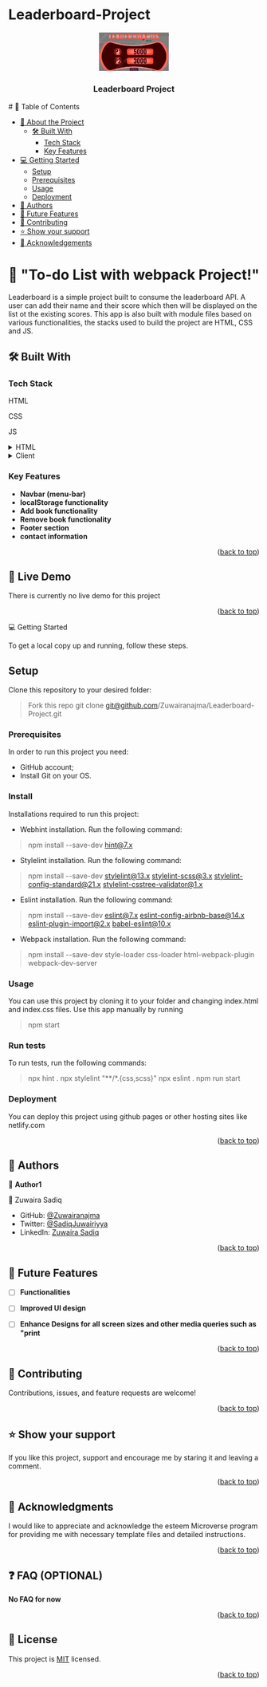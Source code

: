 # Leaderboard-Project
<a name="readme-top"></a>
<div align="center">
  <img src="leaderboard-logo.png" alt="leaderboard logo" width="140"  height="auto" />
  <br/>

  <h3><b>Leaderboard Project</b></h3>

</div>
# 📗 Table of Contents

- [📖 About the Project](#about-project)
  - [🛠 Built With](#built-with)
    - [Tech Stack](#tech-stack)
    - [Key Features](#key-features)
- [💻 Getting Started](#getting-started)
  - [Setup](#setup)
  - [Prerequisites](#prerequisites)
  - [Usage](#usage)
  - [Deployment](#triangular_flag_on_post-deployment)
- [👥 Authors](#authors)
- [🔭 Future Features](#future-features)
- [🤝 Contributing](#contributing)
- [⭐️ Show your support](#support)
- [🙏 Acknowledgements](#acknowledgements)


# 📖 "To-do List with webpack Project!" <a name="about-project"></a>


Leaderboard is a simple project built to consume the leaderboard API. A user can add their name and their score which then will be displayed on the list ot the existing scores. This app is also built with module files based on various functionalities, the stacks used to build the project are HTML, CSS and JS.

## 🛠 Built With <a name="built-with"></a>
### Tech Stack <a name="tech-stack"></a>
<p>HTML</p>
<p>CSS</p>
<p>JS</p>


<details>
  <summary>HTML</summary>
  <ul>
    <li><a href="#">HTML</a></li>
  </ul>
</details>

<details>
 <summary>Client</summary>
  <ul>
    <li><a href="https://developer.mozilla.org/ru/docs/Web/HTML">HTML</a></li>
    <li><a href="https://developer.mozilla.org/ru/docs/Web/CSS">CSS</a></li>
    <li><a href="https://developer.mozilla.org/ru/docs/Web/JS">JS</a></li>
    <li><a href="#">WebpackDevServer</a></li>
    <li><a href="#">HTMLWebpackPlugin</a></li>
  </ul>
</details>

### Key Features <a name="key-features"></a>
- **Navbar (menu-bar)**
- **localStorage functionality**
- **Add book functionality**
- **Remove book functionality**
- **Footer section**
- **contact information**
<p align="right">(<a href="#readme-top">back to top</a>)</p>

## 🚀 Live Demo <a name="live-demo"></a>
There is currently no live demo for this project

<p align="right">(<a href="#readme-top">back to top</a>)</p


## 💻 Getting Started <a name="getting-started"></a>

To get a local copy up and running, follow these steps.

## Setup

Clone this repository to your desired folder:


> Fork this repo
> git clone git@github.com/Zuwairanajma/Leaderboard-Project.git

### Prerequisites


In order to run this project you need:

- GitHub account;
- Install Git on your OS.

### Install

Installations required to run this project:

- Webhint installation. Run the following command:
> npm install --save-dev hint@7.x

- Stylelint installation. Run the following command:
> npm install --save-dev stylelint@13.x stylelint-scss@3.x stylelint-config-standard@21.x stylelint-csstree-validator@1.x

- Eslint installation. Run the following command:
>  npm install --save-dev eslint@7.x eslint-config-airbnb-base@14.x eslint-plugin-import@2.x babel-eslint@10.x

- Webpack installation. Run the following command:
> npm install --save-dev style-loader css-loader html-webpack-plugin webpack-dev-server


### Usage

You can use this project by cloning it to your folder and changing index.html and index.css files.
Use this app manually by running 
> npm start 
### Run tests

To run tests, run the following commands:

> npx hint .
> npx stylelint "**/*.{css,scss}"
> npx eslint .
> npm run start

### Deployment

You can deploy this project using github pages or other hosting sites like netlify.com

<p align="right">(<a href="#readme-top">back to top</a>)</p>

## 👥 Authors <a name="authors"></a>

👤 **Author1**

👤 Zuwaira Sadiq
- GitHub: [@Zuwairanajma](https://github.com/Zuwairanajma)
- Twitter: [@SadiqJuwairiyya](https://twitter.com/SadiqJuwairiyya)
- LinkedIn: [Zuwaira Sadiq](https://www.linkedin.com/in/zuwaira-sadiq-566b891b0?)

<p align="right">(<a href="#readme-top">back to top</a>)</p>


## 🔭 Future Features <a name="future-features"></a>

- [ ] **Functionalities**
- [ ] **Improved UI design**
- [ ] **Enhance Designs for all screen sizes and other media queries such as "print**
 

<p align="right">(<a href="#readme-top">back to top</a>)</p>

## 🤝 Contributing <a name="contributing"></a>

Contributions, issues, and feature requests are welcome!

<p align="right">(<a href="#readme-top">back to top</a>)</p>

## ⭐️ Show your support <a name="support"></a>

If you like this project, support and encourage me by staring it and leaving a comment. 

<p align="right">(<a href="#readme-top">back to top</a>)</p>

## 🙏 Acknowledgments <a name="acknowledgements"></a>

I would like to appreciate and acknowledge the esteem Microverse program for providing me with necessary template files and detailed instructions.

<p align="right">(<a href="#readme-top">back to top</a>)</p>

## ❓ FAQ (OPTIONAL) <a name="faq"></a>

**No FAQ for now**

<p align="right">(<a href="#readme-top">back to top</a>)</p>

## 📝 License <a name="license"></a>

This project is [MIT](./LICENSE) licensed.

<p align="right">(<a href="#readme-top">back to top</a>)</p>
